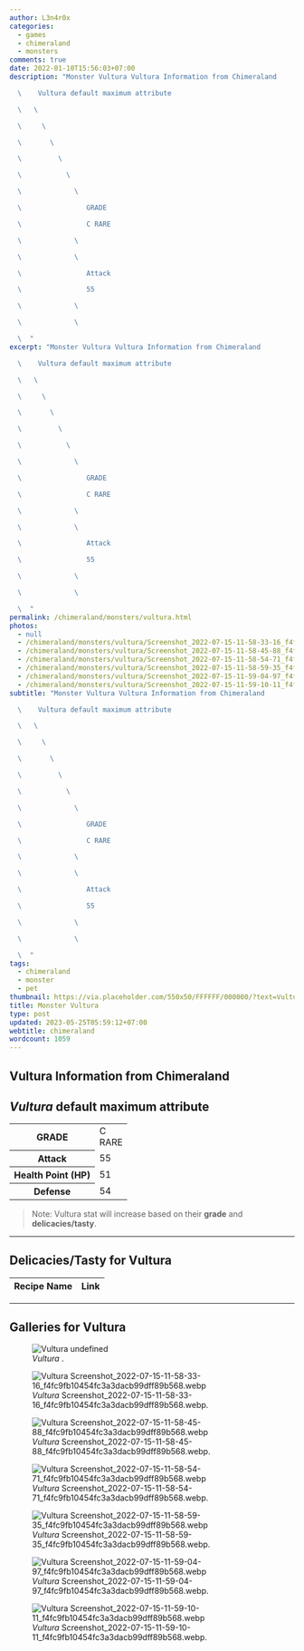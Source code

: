 ```yaml
---
author: L3n4r0x
categories:
  - games
  - chimeraland
  - monsters
comments: true
date: 2022-01-10T15:56:03+07:00
description: "Monster Vultura Vultura Information from Chimeraland

  \    Vultura default maximum attribute

  \   \ 

  \     \ 

  \       \ 

  \         \ 

  \           \ 

  \             \ 

  \                GRADE

  \                C RARE

  \             \ 

  \             \ 

  \                Attack

  \                55

  \             \ 

  \             \ 

  \  "
excerpt: "Monster Vultura Vultura Information from Chimeraland

  \    Vultura default maximum attribute

  \   \ 

  \     \ 

  \       \ 

  \         \ 

  \           \ 

  \             \ 

  \                GRADE

  \                C RARE

  \             \ 

  \             \ 

  \                Attack

  \                55

  \             \ 

  \             \ 

  \  "
permalink: /chimeraland/monsters/vultura.html
photos:
  - null
  - /chimeraland/monsters/vultura/Screenshot_2022-07-15-11-58-33-16_f4fc9fb10454fc3a3dacb99dff89b568.webp
  - /chimeraland/monsters/vultura/Screenshot_2022-07-15-11-58-45-88_f4fc9fb10454fc3a3dacb99dff89b568.webp
  - /chimeraland/monsters/vultura/Screenshot_2022-07-15-11-58-54-71_f4fc9fb10454fc3a3dacb99dff89b568.webp
  - /chimeraland/monsters/vultura/Screenshot_2022-07-15-11-58-59-35_f4fc9fb10454fc3a3dacb99dff89b568.webp
  - /chimeraland/monsters/vultura/Screenshot_2022-07-15-11-59-04-97_f4fc9fb10454fc3a3dacb99dff89b568.webp
  - /chimeraland/monsters/vultura/Screenshot_2022-07-15-11-59-10-11_f4fc9fb10454fc3a3dacb99dff89b568.webp
subtitle: "Monster Vultura Vultura Information from Chimeraland

  \    Vultura default maximum attribute

  \   \ 

  \     \ 

  \       \ 

  \         \ 

  \           \ 

  \             \ 

  \                GRADE

  \                C RARE

  \             \ 

  \             \ 

  \                Attack

  \                55

  \             \ 

  \             \ 

  \  "
tags:
  - chimeraland
  - monster
  - pet
thumbnail: https://via.placeholder.com/550x50/FFFFFF/000000/?text=Vultura
title: Monster Vultura
type: post
updated: 2023-05-25T05:59:12+07:00
webtitle: chimeraland
wordcount: 1059
---
```


<link
  rel="stylesheet"
  href="https://rawcdn.githack.com/dimaslanjaka/Web-Manajemen/870a349/css/bootstrap-5-3-0-alpha3-wrapper.css"
/>
<section id="bootstrap-wrapper">
  <div data-bs-theme="dark">
    <h2>Vultura Information from Chimeraland</h2>
    <h2 id="attribute"><i>Vultura</i> default maximum attribute</h2>
    <div class="row">
      <div class="col mb-2">
        <div class="card">
          <div class="card-body">
            <table>
              <tr>
                <th>GRADE</th>
                <td>C <br /><span class="text-primary">RARE</span></td>
              </tr>
              <tr>
                <th>Attack</th>
                <td>55</td>
              </tr>
              <tr>
                <th>Health Point (HP)</th>
                <td>51</td>
              </tr>
              <tr>
                <th>Defense</th>
                <td>54</td>
              </tr>
            </table>
          </div>
        </div>
      </div>
    </div>
    <blockquote class="bd-callout bd-callout-warning">
      Note: Vultura stat will increase based on their <b>grade</b> and
      <b>delicacies/tasty</b>.
    </blockquote>
    <hr />
    <h2 id="delicacies">Delicacies/Tasty for Vultura</h2>
    <div class="card">
      <div class="card-body">
        <div class="table-responsive">
          <table class="table table-striped">
            <thead>
              <tr>
                <th>Recipe Name</th>
                <th>Link</th>
              </tr>
            </thead>
            <tbody></tbody>
          </table>
        </div>
      </div>
    </div>
    <hr />
    <div id="gallery">
      <h2>Galleries for Vultura</h2>
      <div class="row">
        <div class="col-lg-6 col-12">
          <figure>
            <img
              src="https://www.webmanajemen.com/undefined"
              alt="Vultura undefined"
            />
            <figcaption style="word-wrap: break-word">
              <i>Vultura</i> .
            </figcaption>
          </figure>
        </div>
        <div class="col-lg-6 col-12">
          <figure>
            <img
              src="https://www.webmanajemen.com/chimeraland/monsters/vultura/Screenshot_2022-07-15-11-58-33-16_f4fc9fb10454fc3a3dacb99dff89b568.webp"
              alt="Vultura Screenshot_2022-07-15-11-58-33-16_f4fc9fb10454fc3a3dacb99dff89b568.webp"
            />
            <figcaption style="word-wrap: break-word">
              <i>Vultura</i>
              Screenshot_2022-07-15-11-58-33-16_f4fc9fb10454fc3a3dacb99dff89b568.webp.
            </figcaption>
          </figure>
        </div>
        <div class="col-lg-6 col-12">
          <figure>
            <img
              src="https://www.webmanajemen.com/chimeraland/monsters/vultura/Screenshot_2022-07-15-11-58-45-88_f4fc9fb10454fc3a3dacb99dff89b568.webp"
              alt="Vultura Screenshot_2022-07-15-11-58-45-88_f4fc9fb10454fc3a3dacb99dff89b568.webp"
            />
            <figcaption style="word-wrap: break-word">
              <i>Vultura</i>
              Screenshot_2022-07-15-11-58-45-88_f4fc9fb10454fc3a3dacb99dff89b568.webp.
            </figcaption>
          </figure>
        </div>
        <div class="col-lg-6 col-12">
          <figure>
            <img
              src="https://www.webmanajemen.com/chimeraland/monsters/vultura/Screenshot_2022-07-15-11-58-54-71_f4fc9fb10454fc3a3dacb99dff89b568.webp"
              alt="Vultura Screenshot_2022-07-15-11-58-54-71_f4fc9fb10454fc3a3dacb99dff89b568.webp"
            />
            <figcaption style="word-wrap: break-word">
              <i>Vultura</i>
              Screenshot_2022-07-15-11-58-54-71_f4fc9fb10454fc3a3dacb99dff89b568.webp.
            </figcaption>
          </figure>
        </div>
        <div class="col-lg-6 col-12">
          <figure>
            <img
              src="https://www.webmanajemen.com/chimeraland/monsters/vultura/Screenshot_2022-07-15-11-58-59-35_f4fc9fb10454fc3a3dacb99dff89b568.webp"
              alt="Vultura Screenshot_2022-07-15-11-58-59-35_f4fc9fb10454fc3a3dacb99dff89b568.webp"
            />
            <figcaption style="word-wrap: break-word">
              <i>Vultura</i>
              Screenshot_2022-07-15-11-58-59-35_f4fc9fb10454fc3a3dacb99dff89b568.webp.
            </figcaption>
          </figure>
        </div>
        <div class="col-lg-6 col-12">
          <figure>
            <img
              src="https://www.webmanajemen.com/chimeraland/monsters/vultura/Screenshot_2022-07-15-11-59-04-97_f4fc9fb10454fc3a3dacb99dff89b568.webp"
              alt="Vultura Screenshot_2022-07-15-11-59-04-97_f4fc9fb10454fc3a3dacb99dff89b568.webp"
            />
            <figcaption style="word-wrap: break-word">
              <i>Vultura</i>
              Screenshot_2022-07-15-11-59-04-97_f4fc9fb10454fc3a3dacb99dff89b568.webp.
            </figcaption>
          </figure>
        </div>
        <div class="col-lg-6 col-12">
          <figure>
            <img
              src="https://www.webmanajemen.com/chimeraland/monsters/vultura/Screenshot_2022-07-15-11-59-10-11_f4fc9fb10454fc3a3dacb99dff89b568.webp"
              alt="Vultura Screenshot_2022-07-15-11-59-10-11_f4fc9fb10454fc3a3dacb99dff89b568.webp"
            />
            <figcaption style="word-wrap: break-word">
              <i>Vultura</i>
              Screenshot_2022-07-15-11-59-10-11_f4fc9fb10454fc3a3dacb99dff89b568.webp.
            </figcaption>
          </figure>
        </div>
      </div>
    </div>
  </div>
</section>